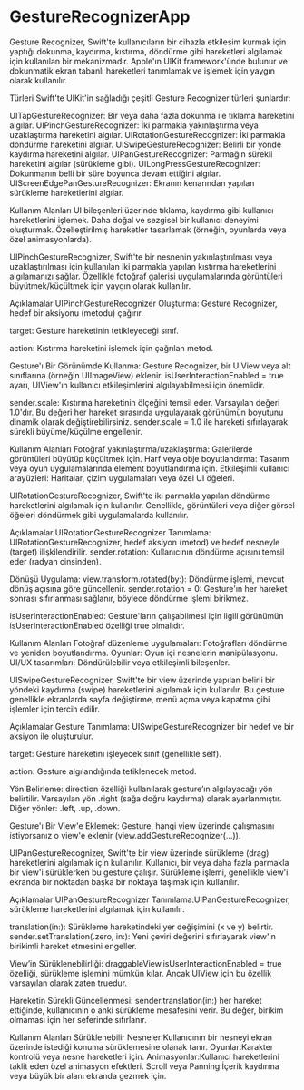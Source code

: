 # GestureRecognizerApp
Gesture Recognizer, Swift'te kullanıcıların bir cihazla etkileşim kurmak için yaptığı dokunma, kaydırma, kıstırma, döndürme gibi hareketleri algılamak için kullanılan bir mekanizmadır. Apple'ın UIKit framework'ünde bulunur ve dokunmatik ekran tabanlı hareketleri tanımlamak ve işlemek için yaygın olarak kullanılır.

Türleri
Swift'te UIKit'in sağladığı çeşitli Gesture Recognizer türleri şunlardır:

UITapGestureRecognizer: Bir veya daha fazla dokunma ile tıklama hareketini algılar.
UIPinchGestureRecognizer: İki parmakla yakınlaştırma veya uzaklaştırma hareketini algılar.
UIRotationGestureRecognizer: İki parmakla döndürme hareketini algılar.
UISwipeGestureRecognizer: Belirli bir yönde kaydırma hareketini algılar.
UIPanGestureRecognizer: Parmağın sürekli hareketini algılar (sürükleme gibi).
UILongPressGestureRecognizer: Dokunmanın belli bir süre boyunca devam ettiğini algılar.
UIScreenEdgePanGestureRecognizer: Ekranın kenarından yapılan sürükleme hareketlerini algılar.

Kullanım Alanları
UI bileşenleri üzerinde tıklama, kaydırma gibi kullanıcı hareketlerini işlemek.
Daha doğal ve sezgisel bir kullanıcı deneyimi oluşturmak.
Özelleştirilmiş hareketler tasarlamak (örneğin, oyunlarda veya özel animasyonlarda).

UIPinchGestureRecognizer, Swift'te bir nesnenin yakınlaştırılması veya uzaklaştırılması için kullanılan iki parmakla yapılan kıstırma hareketlerini algılamanızı sağlar. Özellikle fotoğraf galerisi uygulamalarında görüntüleri büyütmek/küçültmek için yaygın olarak kullanılır.

Açıklamalar
UIPinchGestureRecognizer Oluşturma:
Gesture Recognizer, hedef bir aksiyonu (metodu) çağırır.

target: Gesture hareketinin tetikleyeceği sınıf.

action: Kıstırma hareketini işlemek için çağrılan metod.

Gesture'ı Bir Görünümde Kullanma:
Gesture Recognizer, bir UIView veya alt sınıflarına (örneğin UIImageView) eklenir.
isUserInteractionEnabled = true ayarı, UIView'ın kullanıcı etkileşimlerini algılayabilmesi için önemlidir.

sender.scale:
Kıstırma hareketinin ölçeğini temsil eder. Varsayılan değeri 1.0'dır.
Bu değeri her hareket sırasında uygulayarak görünümün boyutunu dinamik olarak değiştirebilirsiniz.
sender.scale = 1.0 ile hareketi sıfırlayarak sürekli büyüme/küçülme engellenir.

Kullanım Alanları
Fotoğraf yakınlaştırma/uzaklaştırma: Galerilerde görüntüleri büyütüp küçültmek için.
Harf veya obje boyutlandırma: Tasarım veya oyun uygulamalarında element boyutlandırma için.
Etkileşimli kullanıcı arayüzleri: Haritalar, çizim uygulamaları veya özel UI öğeleri.

UIRotationGestureRecognizer, Swift'te iki parmakla yapılan döndürme hareketlerini algılamak için kullanılır. Genellikle, görüntüleri veya diğer görsel öğeleri döndürmek gibi uygulamalarda kullanılır.

Açıklamalar
UIRotationGestureRecognizer Tanımlama:
UIRotationGestureRecognizer, hedef aksiyon (metod) ve hedef nesneyle (target) ilişkilendirilir.
sender.rotation: Kullanıcının döndürme açısını temsil eder (radyan cinsinden).

Dönüşü Uygulama:
view.transform.rotated(by:): Döndürme işlemi, mevcut dönüş açısına göre güncellenir.
sender.rotation = 0: Gesture'ın her hareket sonrası sıfırlanması sağlanır, böylece döndürme işlemi birikmez.

isUserInteractionEnabled:
Gesture'ların çalışabilmesi için ilgili görünümün isUserInteractionEnabled özelliği true olmalıdır.

Kullanım Alanları
Fotoğraf düzenleme uygulamaları: Fotoğrafları döndürme ve yeniden boyutlandırma.
Oyunlar: Oyun içi nesnelerin manipülasyonu.
UI/UX tasarımları: Döndürülebilir veya etkileşimli bileşenler.


UISwipeGestureRecognizer, Swift'te bir view üzerinde yapılan belirli bir yöndeki kaydırma (swipe) hareketlerini algılamak için kullanılır. Bu gesture genellikle ekranlarda sayfa değiştirme, menü açma veya kapatma gibi işlemler için tercih edilir.

Açıklamalar
Gesture Tanımlama:
UISwipeGestureRecognizer bir hedef ve bir aksiyon ile oluşturulur.

target: Gesture hareketini işleyecek sınıf (genellikle self).

action: Gesture algılandığında tetiklenecek metod.

Yön Belirleme:
direction özelliği kullanılarak gesture’ın algılayacağı yön belirtilir. Varsayılan yön .right (sağa doğru kaydırma) olarak ayarlanmıştır.
Diğer yönler: .left, .up, .down.

Gesture'ı Bir View'e Eklemek:
Gesture, hangi view üzerinde çalışmasını istiyorsanız o view'e eklenir (view.addGestureRecognizer(...)).

UIPanGestureRecognizer, Swift'te bir view üzerinde sürükleme (drag) hareketlerini algılamak için kullanılır. Kullanıcı, bir veya daha fazla parmakla bir view'i sürüklerken bu gesture çalışır. Sürükleme işlemi, genellikle view'i ekranda bir noktadan başka bir noktaya taşımak için kullanılır.

Açıklamalar
UIPanGestureRecognizer Tanımlama:UIPanGestureRecognizer, sürükleme hareketlerini algılamak için kullanılır.

translation(in:): Sürükleme hareketindeki yer değişimini (x ve y) belirtir.
sender.setTranslation(.zero, in:): Yeni çeviri değerini sıfırlayarak view'in birikimli hareket etmesini engeller.

View’in Sürüklenebilirliği:
draggableView.isUserInteractionEnabled = true özelliği, sürükleme işlemini mümkün kılar. Ancak UIView için bu özellik varsayılan olarak zaten truedur.

Hareketin Sürekli Güncellenmesi:
sender.translation(in:) her hareket ettiğinde, kullanıcının o anki sürükleme mesafesini verir.
Bu değer, birikim olmaması için her seferinde sıfırlanır.

Kullanım Alanları
Sürüklenebilir Nesneler:Kullanıcının bir nesneyi ekran üzerinde istediği konuma sürüklemesine olanak tanır.
Oyunlar:Karakter kontrolü veya nesne hareketleri için.
Animasyonlar:Kullanıcı hareketlerini taklit eden özel animasyon efektleri.
Scroll veya Panning:İçerik kaydırma veya büyük bir alanı ekranda gezmek için.
